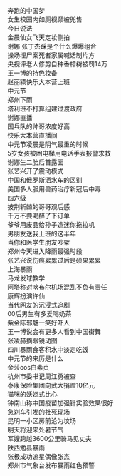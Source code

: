 奔跑的中国梦  
女生校园内如厕视频被兜售  
今日说法  
金晨仙女飞天定妆侧拍  
谢娜 张丁杰踩是个什么爆爆组合  
操场埋尸案死者家属喊话制片方  
央视评老人修剪自种香樟树被罚14万  
王一博的持色妆备  
赵丽颖快乐大本营上班  
中元节  
郑州下雨  
塔利班不打算组建过渡政府  
谢娜直播  
国乓队的帅哥浓度好高  
快乐大本营直播间  
中元节凌晨是阴气最重的时候  
5岁女孩被困电梯用电话手表报警求救  
谢娜生二胎后首露面  
张艺兴开了震动模式  
中国和俄罗斯洒水车的区别  
美国多人服用兽药治疗新冠后中毒  
四六级  
披荆斩棘的哥哥观后感  
千万不要喝醉了下订单  
爷爷用废品给孙子造迷你拖拉机  
男朋友送我上班的这半年  
当你和医学生朋友吵架  
郑州今天进入降雨最强时段  
张艺兴说伤痕累累过后是硕果累累  
上海暴雨  
马龙发球教学  
阿塔称对喀布尔机场混乱不负有责任  
康辉扮演许仙  
当代网友的沉浸式追剧  
00后男生有多爱喝奶茶  
紫金陈邪魅一笑好吓人  
王一博说会有更多人看到中国街舞  
张凌赫摘眼镜动图  
四川暴雨食客积水中淡定吃饭  
中元节的来历是什么  
金莎cos白素贞  
杭州市委书记周江勇被查  
泰康保险集团向武大捐赠10亿元  
猫咪的妖娆式比心  
钟南山称中国疫苗加强针实验效果很好  
急刹车引发的社死现场  
昆明一小区房前沦为坟场  
明天将迎来处暑节气  
军嫂跨越3600公里骑马见丈夫  
陕西勉县暴雨  
张极成功追星偶像张杰  
郑州市气象台发布暴雨红色预警  
